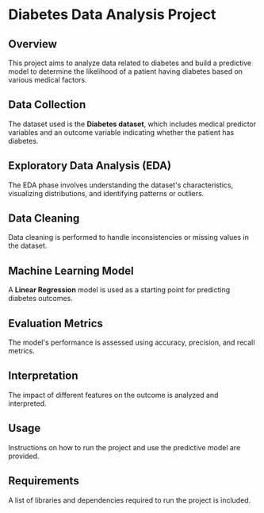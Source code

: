 # Diabetes Data Analysis Project

## Overview
This project aims to analyze data related to diabetes and build a predictive model to determine the likelihood of a patient having diabetes based on various medical factors.

## Data Collection
The dataset used is the **Diabetes dataset**, which includes medical predictor variables and an outcome variable indicating whether the patient has diabetes.

## Exploratory Data Analysis (EDA)
The EDA phase involves understanding the dataset's characteristics, visualizing distributions, and identifying patterns or outliers.

## Data Cleaning
Data cleaning is performed to handle inconsistencies or missing values in the dataset.

## Machine Learning Model
A **Linear Regression** model is used as a starting point for predicting diabetes outcomes.

## Evaluation Metrics
The model's performance is assessed using accuracy, precision, and recall metrics.

## Interpretation
The impact of different features on the outcome is analyzed and interpreted.

## Usage
Instructions on how to run the project and use the predictive model are provided.

## Requirements
A list of libraries and dependencies required to run the project is included.





